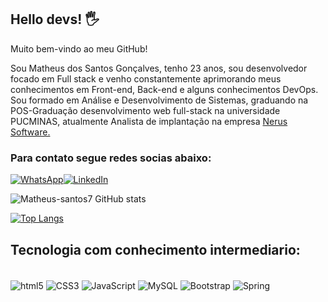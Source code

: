 ## Hello devs! 🖐️
Muito bem-vindo ao meu GitHub! 

<p>Sou Matheus dos Santos Gonçalves, tenho 23 anos, sou desenvolvedor focado em Full stack e venho constantemente aprimorando meus conhecimentos em  Front-end, Back-end e alguns conhecimentos DevOps. Sou formado em Análise e Desenvolvimento de Sistemas, graduando na POS-Graduação desenvolvimento web full-stack na universidade PUCMINAS, atualmente Analista de implantação na empresa <a href="https://nerus.com.br/"><spam>Nerus Software.</spam></a></p>

### Para contato segue redes socias abaixo:

[![WhatsApp](https://img.shields.io/badge/WhatsApp-25D366?style=for-the-badge&logo=whatsapp&logoColor=white)](https://api.whatsapp.com/send?phone=5531983134505)[![LinkedIn](https://img.shields.io/badge/LinkedIn-0077B5?style=for-the-badge&logo=linkedin&logoColor=white)](https://www.linkedin.com/in/matheus-santos7/)

![Matheus-santos7 GitHub stats](https://github-readme-stats.vercel.app/api?username=matheus-santos7&show_icons=true&theme=merko)

[![Top Langs](https://github-readme-stats.vercel.app/api/top-langs/?username=matheus-santos7&layout=demo)](https://github.com/Matheus-santos7/Matheus-santos7/blob/main/README.md)
## Tecnologia com conhecimento intermediario:
<div style="display: inline_block"><br/>
    <img align="center" alt="html5" src="https://img.shields.io/badge/HTML5-E34F26?style=for-the-badge&logo=html5&logoColor=white"/>
    <img align="center" alt="CSS3" src="https://img.shields.io/badge/CSS3-1572B6?style=for-the-badge&logo=css3&logoColor=white"/>
    <img align="center" alt="JavaScript" src="	https://img.shields.io/badge/JavaScript-F7DF1E?style=for-the-badge&logo=javascript&logoColor=black"/>
    <img align="center" alt="MySQL" src="https://img.shields.io/badge/MySQL-00000F?style=for-the-badge&logo=mysql&logoColor=white"/>
    <img align="center" alt="Bootstrap" src="https://img.shields.io/badge/Bootstrap-563D7C?style=for-the-badge&logo=bootstrap&logoColor=white"/>
    <img align="center" alt="Spring" src=https://img.shields.io/badge/Spring-6DB33F?style=for-the-badge&logo=spring&logoColor=white"/>
</div>
<br>
